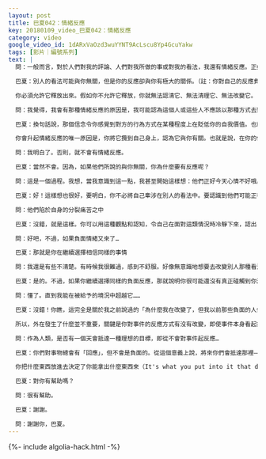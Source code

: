 ```yaml
---
layout: post
title: 巴夏042：情緒反應
key: 20180109_video_巴夏042：情緒反應
category: video
google_video_id: 1dARxVaOzd3wuYYNT9AcLscu8Yp4GcuYakw
tags: [影片｜編號系列]
text: |
  問：一般而言，對於人們對我的評論、人們對我所做的事或對我的看法，我還有情緒反應。正如你以前說過的，這是一個認清並脫離負面情緒控制的過程。我認識到也許當時發生的事可能與我無關。

  巴夏：別人的看法可能與你無關，但是你的反應卻與你有極大的關係。（註：你對自己的反應負責）所以，要檢視自己，你是不是以自己所願的方式來做出反應。並不是要壓制情緒，而是要承認你的情緒，以及認出它產生的原因。

  你必須允許它釋放出來。假如你不允許它釋放，你就無法認清它、無法清理它、無法改變它。

  問：我覺得，我會有那種情緒反應的原因是，我可能認為這個人或這些人不應該以那種方式去對待別人。我想，這就是我會有情緒反應的原因。所以，在今天的對話中，我在想這個問題：為什麼我會有情緒反應呢？你以前多次提到過，我們的情緒反應是由於我們有相關的信念使然。

  巴夏：換句話說，那個信念令你感覺到對方的行為方式在某種程度上在貶低你的自我價值。也就是說，在你的某個信念中，你的自我價值是有可能被貶低的；否則，你不會對它做出反應。因為你知道，所有的情緒都源自於信念。如果你的信念與某事無關，你就絕不會對這件事有情緒反應。如果你能理解：別人的行為和看法根本和你沒有關係，那麼你就不會有反應。你只會觀察他們，你可能會以中立的角度來觀察他們，認出他們的各種負面性行為，但是你不會對它們升起情緒反應。

  你會升起情緒反應的唯一原因是，你將它攬到自己身上，認為它與你有關。也就是說，在你的信念中，你相信他們對你的評價和看法是真實的，或者有可能是真實的。也許，你害怕它是真的，因此你對它產生了負面情緒反應。

  問：我明白了。否則，就不會有情緒反應。

  巴夏：當然不會。因為，如果他們所說的與你無關，你為什麼要有反應呢？

  問：這是一個過程。我想，當我意識到這一點，我甚至開始這樣想：他們正好今天心情不好哦。

  巴夏：好！這樣想也很好，要明白，你不必將自己牽涉在別人的看法中。要認識到他們可能正在經歷他們各自的功課，——事實就是如此。

  問：他們陷於自身的分裂痛苦之中

  巴夏：沒錯，就是這樣。你可以用這種觀點和認知，令自己在面對這類情況時冷靜下來，認出：他們的言行根本與你無關。同時，在沒有負面情緒的狀態中，你可以傾聽那個人說的話，判斷一下他的話是否有助於你加強自我認識，抑或是純粹與你無關。

  問：好吧，不過，如果負面情緒又來了…

  巴夏：那就是你在繼續選擇相信同樣的事情

  問：我還是有些不清楚。有時候我很難過，感到不舒服。好像無意識地想要去改變別人那種看法。

  巴夏：是的。不過，如果你繼續選擇同樣的負面反應，那就說明你很可能還沒有真正碰觸到你潛藏的核心信念。你或許已經知道了一個信念，但你可能沒有弄清潛藏在下面的所有根本的信念。所以，你還需要繼續深入探查自己。找出你被植入的其它更加根本性的信念。它們仍然在影響著你，令你選擇相同的負面反應，雖然你已經認出你不必如此反應，但是如果你繼續有負面反應，你就有可能還沒有真正發現那個核心定義——是它引發了你的情緒反應。所以，繼續探查自己。能聽懂嗎？

  問：懂了。直到我能在被給予的境況中超越它……

  巴夏：沒錯！你瞧，這完全是關於我之前說過的「為什麼我在改變了，但我以前那些負面的人仍然出現在我的生活中？」你在持續的給予自己各種機會來發現和證明你是不是真的改變了。因為這就是地球體驗的方式。

  所以，外在發生了什麼並不重要，關鍵是你對事件的反應方式有沒有改變，即使事件本身看起來還一樣。當你對事件的反應方式改變了，你就知道你已經在改變了，你正在自我掌控的道路上前進。

  問：作為人類，是否有一個天會抵達一種理想的目標，即從不會對事件起反應…

  巴夏：你們對事物總會有「回應」，但不會是負面的。從這個意義上說，將來你們會抵達那裡——你們不會有「負面回應」。你們只會將一切事物看作是一次機會、一個挑戰、一個振奮、一個驚喜、一個新奇、一個禮物；你們絕不會將它視為障礙、阻攔、或覺得它不應該出現在那裡。絕不會！你們不必以那種方式來看待事物，不必要！將來你們會提升自己，不再以那種負面的方式看待一切。你們會以中立的、或正面的方式來看待和回應，因為是你自己選擇了正面，即使當時你還不能理解它怎麼可能是正面的，但當你選擇相信它是正面的，那麼由於你選擇相信它是正面的，你就會自動獲得正面的效果，無論別人的行為意圖如何，可能有人想故意傷害你。但是如果你知道是你將他們吸引到你的生活中，目的是從中受益，那麼，你就會從中獲得正面的效果，無論他們的意圖是什麼。

  你把什麼東西放進去決定了你能拿出什麼東西來（It's what you put into it that determine what youget out of it）。如果你持續吸引這類負面的人或事進入你的生活，那也不是說你有什麼不對。那只是因為你現在生活在地球上。

  巴夏：對你有幫助嗎？

  問：很有幫助。

  巴夏：謝謝。

  問：謝謝你，巴夏。
---
```


{%- include algolia-hack.html -%}
